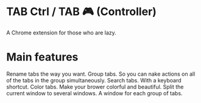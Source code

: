 # TAB Ctrl / TAB :video_game: (Controller)
A Chrome extension for those who are lazy.

# Main features
Rename tabs the way you want. 
Group tabs. So you can nake actions on all of the tabs in the group simultaneously.
Search tabs. With a keyboard shortcut.
Color tabs. Make your brower colorful and beautiful.
Split the current window to several windows. A window for each group of tabs.
